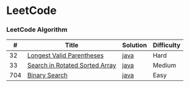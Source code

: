LeetCode
========

### LeetCode Algorithm

| # | Title | Solution | Difficulty |
|---| ----- | -------- | ---------- |
|32|[Longest Valid Parentheses](https://leetcode.com/problems/longest-valid-parentheses/description/) | [java](https://github.com/Bihanghang/Notes/tree/master/notes/leetcode/LongestValidParentheses.md)|Hard|
|33|[Search in Rotated Sorted Array](https://leetcode.com/problems/search-in-rotated-sorted-array/description/) | [java](https://github.com/Bihanghang/Notes/tree/master/notes/leetcode/SearchinRotatedSortedArray.md)|Medium|
|704|[Binary Search](https://leetcode.com/problems/binary-search/description/) | [java](https://github.com/Bihanghang/Notes/tree/master/notes/leetcode/BinarySearch.md)|Easy|
